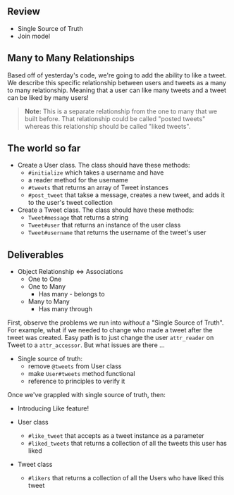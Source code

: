 ## Review

- Single Source of Truth
- Join model






## Many to Many Relationships

Based off of yesterday's code, we're going to add the ability to like a tweet. We describe this specific relationship between users and tweets as a many to many relationship. Meaning that a user can like many tweets and a tweet can be liked by many users!

> **Note:** This is a separate relationship from the one to many that we built before. That relationship could be called "posted tweets" whereas this relationship should be called "liked tweets".

## The world so far

* Create a User class. The class should have these methods:
  * `#initialize` which takes a username and have
  * a reader method for the username
  * `#tweets` that returns an array of Tweet instances
  * `#post_tweet` that takse a message, creates a new tweet, and adds it to the user's tweet collection
* Create a Tweet class. The class should have these methods:
  * `Tweet#message` that returns a string
  * `Tweet#user` that returns an instance of the user class
  * `Tweet#username` that returns the username of the tweet's user

## Deliverables

* Object Relationship <=> Associations
  * One to One
  * One to Many
    * Has many - belongs to
  * Many to Many
    * Has many through

First, observe the problems we run into _without_ a "Single Source of Truth".
For example, what if we needed to change who made a tweet after the tweet was created.
Easy path is to just change the user `attr_reader` on Tweet to a `attr_accessor`.
But what issues are there ...

* Single source of truth:
  * remove `@tweets` from User class
  * make `User#tweets` method functional
  * reference to principles to verify it

Once we've grappled with single source of truth, then:

* Introducing Like feature!

* User class
  * `#like_tweet` that accepts as a tweet instance as a parameter
  * `#liked_tweets` that returns a collection of all the tweets this user has liked
* Tweet class
  * `#likers` that returns a collection of all the Users who have liked this tweet
